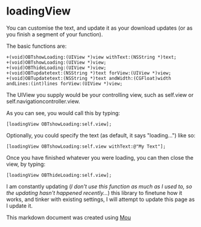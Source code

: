 loadingView
===========
You can customise the text, and update it as your download updates (or as you finish a segment of your function).

The basic functions are:

```
+(void)OBTshowLoading:(UIView *)view withText:(NSString *)text;
+(void)OBTshowLoading:(UIView *)view;
+(void)OBThideLoading:(UIView *)view;
+(void)OBTupdatetext:(NSString *)text forView:(UIView *)view;
+(void)OBTupdatetext:(NSString *)text andWidth:(CGFloat)width andLines:(int)lines forView:(UIView *)view;
```


The UIView you supply would be your controlling view, such as self.view or self.navigationcontroller.view.

As you can see, you would call this by typing: 

```
[loadingView OBTshowLoading:self.view];
```


Optionally, you could specify the text (as default, it says "loading...") like so: 

```
[loadingView OBTshowLoading:self.view withText:@"My Text"];
```

Once you have finished whatever you were loading, you can then close the view, by typing: 

```
[loadingView OBThideLoading:self.view];
```

I am constantly updating (*I don't use this function as much as I used to, so the updating hasn't happened recently...*) this library to finetune how it works, and tinker with existing settings, I will attempt to update this page as I update it.

This markdown document was created using [Mou](http://mouapp.com/)